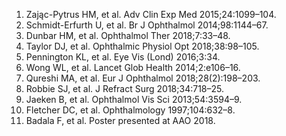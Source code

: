 1. Zając-Pytrus HM, et al. Adv Clin Exp Med 2015;24:1099&ndash;104.
2. Schmidt-Erfurth U, et al. Br J Ophthalmol 2014;98:1144&ndash;67.
3. Dunbar HM, et al. Ophthalmol Ther 2018;7:33&ndash;48.  
4. Taylor DJ, et al. Ophthalmic Physiol Opt 2018;38:98&ndash;105.  
5. Pennington KL, et al. Eye Vis (Lond) 2016;3:34.  
6. Wong WL, et al. Lancet Glob Health 2014;2:e106&ndash;16.  
7. Qureshi MA, et al. Eur J Ophthalmol 2018;28(2):198&ndash;203.  
8. Robbie SJ, et al. J Refract Surg 2018;34:718&ndash;25. 
9. Jaeken B, et al. Ophthalmol Vis Sci 2013;54:3594&ndash;9.  
10. Fletcher DC, et al. Ophthalmology 1997;104:632&ndash;8. 
11. Badala F, et al. Poster presented at AAO 2018.